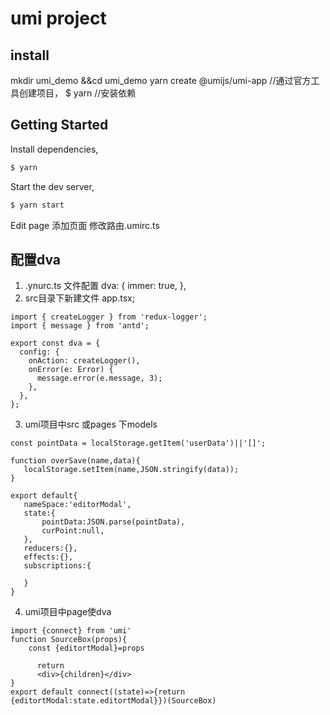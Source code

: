 # umi project

## install 
mkdir umi_demo &&cd umi_demo
yarn create @umijs/umi-app //通过官方工具创建项目，
$ yarn //安装依赖


## Getting Started

Install dependencies,

```bash
$ yarn
```

Start the dev server,

```bash
$ yarn start
```

Edit page
添加页面 修改路由.umirc.ts

## 配置dva

1. .ynurc.ts 文件配置
 dva: {
    immer: true,
  },
2. src目录下新建文件 app.tsx;

```
import { createLogger } from 'redux-logger';
import { message } from 'antd';

export const dva = {
  config: {
    onAction: createLogger(),
    onError(e: Error) {
      message.error(e.message, 3);
    },
  },
}; 
 ```
 3. umi项目中src 或pages 下models
 ```
 const pointData = localStorage.getItem('userData')||'[]';

function overSave(name,data){
    localStorage.setItem(name,JSON.stringify(data));
}

export default{
    nameSpace:'editorModal',
    state:{
        pointData:JSON.parse(pointData),
        curPoint:null,
    },
    reducers:{},
    effects:{},
    subscriptions:{

    }
}
 ```
4. umi项目中page使dva
```
import {connect} from 'umi'
function SourceBox(props){
    const {editortModal}=props
   
      return 
      <div>{children}</div>
}
export default connect((state)=>{return {editortModal:state.editortModal}})(SourceBox)
```